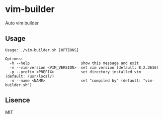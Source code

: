 # vim-builder

Auto vim builder

## Usage
```
Usage: ./vim-builder.sh [OPTIONS]

Options:
  -h --help                       show this message and exit
  -v --vim-version <VIM_VERSION>  set vim version (default: 8.2.3616)
  -p --prefix <PREFIX>            set directory installed vim (default: /usr/local/)
  -n --name <NAME>                set "compiled by" (default: "vim-builder.sh")
```

## Lisence

MIT
